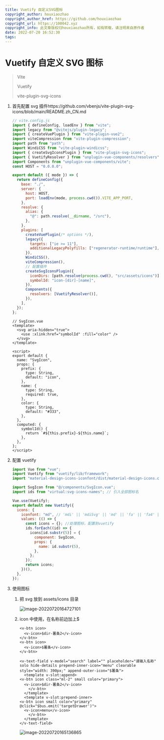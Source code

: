 ```yaml
---
title: Vuetify 自定义SVG图标
copyright_author: houxiaozhao
copyright_author_href: https://github.com/houxiaozhao
copyright_url: https://100042.xyz
copyright_info: 此文章版权归houxiaozhao所有，如有转载，请注明来自原作者
date: 2022-07-20 16:52:30
tags:
---
```


# Vuetify 自定义 SVG 图标

> Vite
>
> Vuetify
>
> vite-plugin-svg-icons

1. 首先配置 svg 插件https://github.com/vbenjs/vite-plugin-svg-icons/blob/main/README.zh_CN.md

   ```javascript
   // vite.config.js
   import { defineConfig, loadEnv } from "vite";
   import legacy from "@vitejs/plugin-legacy";
   import { createVuePlugin } from "vite-plugin-vue2";
   import viteCompression from "vite-plugin-compression";
   import path from "path";
   import WindiCSS from "vite-plugin-windicss";
   import { createSvgIconsPlugin } from "vite-plugin-svg-icons";
   import { VuetifyResolver } from "unplugin-vue-components/resolvers";
   import Components from "unplugin-vue-components/vite";
   const HOST = "0.0.0.0";

   export default ({ mode }) => {
     return defineConfig({
       base: "./",
       server: {
         host: HOST,
         port: loadEnv(mode, process.cwd()).VITE_APP_PORT,
       },
       resolve: {
         alias: {
           "@": path.resolve(__dirname, "/src"),
         },
       },
       plugins: [
         createVuePlugin(/* options */),
         legacy({
           targets: ["ie >= 11"],
           additionalLegacyPolyfills: ["regenerator-runtime/runtime"],
         }),
         WindiCSS(),
         viteCompression(),
         // 配置插件
         createSvgIconsPlugin({
           iconDirs: [path.resolve(process.cwd(), "src/assets/icons")],
           symbolId: "icon-[dir]-[name]",
         }),
         Components({
           resolvers: [VuetifyResolver()],
         }),
       ],
     });
   };
   ```

   ```vue
   // SvgIcon.vue
   <template>
     <svg aria-hidden="true">
       <use :xlink:href="symbolId" :fill="color" />
     </svg>
   </template>

   <script>
   export default {
     name: "SvgIcon",
     props: {
       prefix: {
         type: String,
         default: "icon",
       },
       name: {
         type: String,
         required: true,
       },
       color: {
         type: String,
         default: "#333",
       },
     },
     computed: {
       symbolId() {
         return `#${this.prefix}-${this.name}`;
       },
     },
   };
   </script>
   ```

2. 配置 vuetify

   ```javascript
   import Vue from "vue";
   import Vuetify from "vuetify/lib/framework";
   import "material-design-icons-iconfont/dist/material-design-icons.css";

   import SvgIcon from "@/components/SvgIcon.vue";
   import ids from "virtual:svg-icons-names"; // 引入全部图标名

   Vue.use(Vuetify);
   export default new Vuetify({
     icons: {
       iconfont: "md", // 'mdi' || 'mdiSvg' || 'md' || 'fa' || 'fa4' || 'faSvg'
       values: (() => {
         const icons = {}; //处理图标，配置到vuetify
         ids.forEach((id) => {
           icons[id.substr(5)] = {
             component: SvgIcon,
             props: {
               name: id.substr(5),
             },
           };
         });
         return icons;
       })(),
     },
   });
   ```

3. 使用图标

   1. 把 svg 放到 assets/icons 目录

      ![image-20220720164727101](https://cdn.jsdelivr.net/gh/houxiaozhao/imageLibrary@master/uPic/2022/07/20/5tftoo.png)

   2. icon 中使用，在名称前边加上$

      ```vue
      <v-btn icon>
        <v-icon>$dir-薯条2</v-icon>
      </v-btn>
      <v-btn icon>
        <v-icon>$薯条</v-icon>
      </v-btn>
      ```

      ```vue
      <v-text-field v-model="search" label="" placeholder="请输入名称" solo hide-details prepend-inner-icon="menu" clearable style="width: 390px;" append-outer-icon="$薯条">
        <template v-slot:append>
      <v-btn icon class="ml-2" small color="primary">
        <v-icon>$dir-薯条2</v-icon>
          </v-btn>
        </template>
        <template v-slot:prepend-inner>
      <v-btn icon small color="primary" @click="$bus.emit('targetDrawer')">
        <v-icon>menu</v-icon>
          </v-btn>
        </template>
      </v-text-field>
      ```

      ![image-20220720165136865](https://cdn.jsdelivr.net/gh/houxiaozhao/imageLibrary@master/uPic/2022/07/20/LB8nEk.png)
